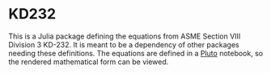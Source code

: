 # KD232

This is a Julia package defining the equations from ASME Section VIII Division 3 KD-232. It is meant to be a dependency of other packages needing these definitions.
The equations are defined in a [Pluto](https://plutojl.org) notebook, so the rendered mathematical form can be viewed.
